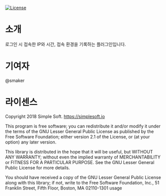 [![License](http://img.shields.io/badge/license-GNU%20LGPL-brightgreen.svg)](http://www.gnu.org/licenses/gpl.html)

# 소개
로그인 시 접속한 IP와 시간, 접속 환경을 기록하는 플러그인입니다.

# 기여자
@smaker

# 라이센스
Copyright 2018 Simple Soft. https://simplesoft.io

This program is free software; you can redistribute it and/or modify it under the terms of the GNU Lesser General Public License as published by the Free Software Foundation; either version 2.1 of the License, or (at your option) any later version.

This library is distributed in the hope that it will be useful, but WITHOUT ANY WARRANTY; without even the implied warranty of MERCHANTABILITY or FITNESS FOR A PARTICULAR PURPOSE. See the GNU Lesser General Public License for more details.

You should have received a copy of the GNU Lesser General Public License along with this library; if not, write to the Free Software Foundation, Inc., 51 Franklin Street, Fifth Floor, Boston, MA 02110-1301 usage
